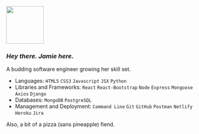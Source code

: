 <img src="https://media.giphy.com/media/3oriOfe0A84SVqwr6w/giphy.gif" width="100" height="100" />

### *Hey there. Jamie here.*

A budding software engineer growing her skill set.

- Languages: `HTML5` `CSS3` `Javascript` `JSX` `Python`
- Libraries and Frameworks: `React` `React-Bootstrap` `Node` `Express` `Mongoose` `Axios` `Django`
- Databases: `MongoDB` `PostgreSQL`
- Management and Deployment: `Command Line` `Git` `GitHub` `Postman` `Netlify` `Heroku` `Jira`

Also, a bit of a pizza (sans pineapple) fiend.
<!--
**jyaymie/jyaymie** is a ✨ _special_ ✨ repository because its `README.md` (this file) appears on your GitHub profile.

Here are some ideas to get you started:

- 🔭 I’m currently working on ...
- 🌱 I’m currently learning ...
- 👯 I’m looking to collaborate on ...
- 🤔 I’m looking for help with ...
- 💬 Ask me about ...
- 📫 How to reach me: ...
- 😄 Pronouns: ...
- ⚡ Fun fact: ...
-->
